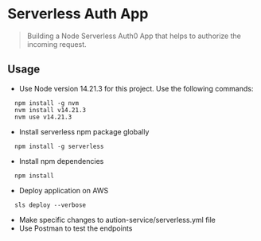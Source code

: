 # Serverless Auth App

> Building a Node Serverless Auth0 App that helps to authorize the incoming request.

## Usage

- Use Node version 14.21.3 for this project. Use the following commands:

```
  npm install -g nvm
  nvm install v14.21.3
  nvm use v14.21.3
```

- Install serverless npm package globally

```
  npm install -g serverless
```

- Install npm dependencies

```
  npm install
```

- Deploy application on AWS

```
  sls deploy --verbose
```

- Make specific changes to aution-service/serverless.yml file
- Use Postman to test the endpoints

